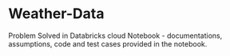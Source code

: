 # Weather-Data
Problem Solved in Databricks cloud Notebook - documentations, assumptions, code  and test cases provided in the notebook.

